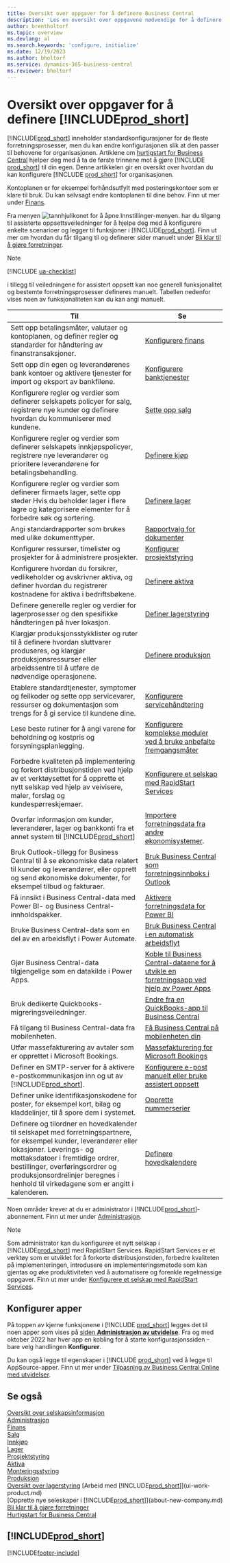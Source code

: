 ```yaml
---
title: Oversikt over oppgaver for å definere Business Central
description: 'Les en oversikt over oppgavene nødvendige for å definere, initialisere og konfigurere Business Central etter behov.'
author: brentholtorf
ms.topic: overview
ms.devlang: al
ms.search.keywords: 'configure, initialize'
ms.date: 12/19/2023
ms.author: bholtorf
ms.service: dynamics-365-business-central
ms.reviewer: bholtorf
---
```

# <a name="overview-of-tasks-to-set-up-"></a>Oversikt over oppgaver for å definere [!INCLUDE[prod_short](includes/prod_short.md)]

[!INCLUDE[prod_short](includes/prod_short.md)] inneholder standardkonfigurasjoner for de fleste forretningsprosesser, men du kan endre konfigurasjonen slik at den passer til behovene for organisasjonen. Artiklene om [hurtigstart for Business Central](quick-start-business-central.md) hjelper deg med å ta de første trinnene mot å gjøre [!INCLUDE [prod_short](includes/prod_short.md)] til din egen. Denne artikkelen gir en oversikt over hvordan du kan konfigurere [!INCLUDE [prod_short](includes/prod_short.md)] for organisasjonen.

Kontoplanen er for eksempel forhåndsutfylt med posteringskontoer som er klare til bruk. Du kan selvsagt endre kontoplanen til dine behov. Finn ut mer under [Finans](finance.md).

Fra menyen ![tannhjulikonet for å åpne Innstillinger-menyen.](media/ui-experience/settings_icon_small.png) har du tilgang til assisterte oppsettsveiledninger for å hjelpe deg med å konfigurere enkelte scenarioer og legger til funksjoner i [!INCLUDE[prod_short](includes/prod_short.md)]. Finn ut mer om hvordan du får tilgang til og definerer sider manuelt under [Bli klar til å gjøre forretninger](ui-get-ready-business.md).

> [!NOTE]
> [!INCLUDE [ua-checklist](includes/ua-checklist.md)]

i tillegg til veiledningene for assistert oppsett kan noe generell funksjonalitet og bestemte forretningsprosesser defineres manuelt. Tabellen nedenfor vises noen av funksjonaliteten kan du kan angi manuelt.

| Til | Se |
| --- | --- |
| Sett opp betalingsmåter, valutaer og kontoplanen, og definer regler og standarder for håndtering av finanstransaksjoner. |[Konfigurere finans](finance-setup-finance.md) |
| Sett opp din egen og leverandørenes bank kontoer og aktivere tjenester for import og eksport av bankfilene. |[Konfigurere banktjenester](bank-setup-banking.md) |
| Konfigurere regler og verdier som definerer selskapets policyer for salg, registrere nye kunder og definere hvordan du kommuniserer med kundene. |[Sette opp salg](sales-setup-sales.md) |
| Konfigurere regler og verdier som definerer selskapets innkjøpspolicyer, registrere nye leverandører og prioritere leverandørene for betalingsbehandling. |[Definere kjøp](purchasing-setup-purchasing.md) |
| Konfigurere regler og verdier som definerer firmaets lager, sette opp steder Hvis du beholder lager i flere lagre og kategorisere elementer for å forbedre søk og sortering. |[Definere lager](inventory-setup-inventory.md) |
|Angi standardrapporter som brukes med ulike dokumenttyper.|[Rapportvalg for dokumenter](across-report-selections.md)|
| Konfigurer ressurser, timelister og prosjekter for å administrere prosjekter. |[Konfigurer prosjektstyring](projects-setup-projects.md) |
| Konfigurere hvordan du forsikrer, vedlikeholder og avskrivner aktiva, og definer hvordan du registrerer kostnadene for aktiva i bedriftsbøkene. |[Definere aktiva](fa-setup.md) |
|Definere generelle regler og verdier for lagerprosesser og den spesifikke håndteringen på hver lokasjon.|[Definer lagerstyring](warehouse-setup-warehouse.md)|
|Klargjør produksjonsstykklister og ruter til å definere hvordan sluttvarer produseres, og klargjør produksjonsressurser eller arbeidssentre til å utføre de nødvendige operasjonene.|[Definere produksjon](production-configure-production-processes.md)|
|Etablere standardtjenester, symptomer og feilkoder og sette opp servicevarer, ressurser og dokumentasjon som trengs for å gi service til kundene dine.|[Konfigurere servicehåndtering](service-setup-service.md)|
|Lese beste rutiner for å angi varene for beholdning og kostpris og forsyningsplanlegging.|[Konfigurere komplekse moduler ved å bruke anbefalte fremgangsmåter](set-up-complex-application-areas-using-best-practices.md)|
|Forbedre kvaliteten på implementering og forkort distribusjonstiden ved hjelp av et verktøysettet for å opprette et nytt selskap ved hjelp av veivisere, maler, forslag og kundespørreskjemaer.|[Konfigurere et selskap med RapidStart Services](admin-set-up-a-company-with-rapidstart.md)|
|Overfør informasjon om kunder, leverandører, lager og bankkonti fra et annet system til [!INCLUDE[prod_short](includes/prod_short.md)]|[Importere forretningsdata fra andre økonomisystemer](across-import-data-configuration-packages.md).|
|Bruk Outlook-tillegg for Business Central til å se økonomiske data relatert til kunder og leverandører, eller opprett og send økonomiske dokumenter, for eksempel tilbud og fakturaer.|[Bruk Business Central som forretningsinnboks i Outlook](admin-outlook.md)|
|Få innsikt i Business Central-data med Power BI- og Business Central-innholdspakker.|[Aktivere forretningsdata for Power BI](admin-powerbi.md)|
|Bruke Business Central-data som en del av en arbeidsflyt i Power Automate.|[Bruk Business Central i en automatisk arbeidsflyt](across-how-use-financials-data-source-flow.md)|
|Gjør Business Central-data tilgjengelige som en datakilde i Power Apps.|[Koble til Business Central-dataene for å utvikle en forretningsapp ved hjelp av Power Apps](across-how-use-financials-data-source-powerapps.md)|
|Bruk dedikerte Quickbooks-migreringsveiledninger.|[Endre fra en QuickBooks-app til Business Central](across-quickbooks-to-business-edition.md)|
|Få tilgang til Business Central-data fra mobilenheten.|[Få Business Central på mobilenheten din](install-mobile-app.md)|
|Utfør massefakturering av avtaler som er opprettet i Microsoft Bookings.|[Massefakturering for Microsoft Bookings](finance-bookings.md)|
|Definer en SMTP-server for å aktivere e-postkommunikasjon inn og ut av [!INCLUDE[prod_short](includes/prod_short.md)].| [Konfigurere e-post manuelt eller bruke assistert oppsett](admin-how-setup-email.md)|
| Definer unike identifikasjonskodene for poster, for eksempel kort, bilag og kladdelinjer, til å spore dem i systemet. |[Opprette nummerserier](ui-create-number-series.md) |
|Definere og tilordner en hovedkalender til selskapet med forretningspartnere, for eksempel kunder, leverandører eller lokasjoner. Leverings- og mottaksdatoer i fremtidige ordrer, bestillinger, overføringsordrer og produksjonsordrelinjer beregnes i henhold til virkedagene som er angitt i kalenderen.|[Definere hovedkalendere](across-how-to-assign-base-calendars.md)|

Noen områder krever at du er administrator i [!INCLUDE[prod_short](includes/prod_short.md)]-abonnement. Finn ut mer under [Administrasjon](admin-setup-and-administration.md).  

> [!NOTE]
> Som administrator kan du konfigurere et nytt selskap i [!INCLUDE[prod_short](includes/prod_short.md)] med RapidStart Services. RapidStart Services er et verktøy som er utviklet for å forkorte distribusjonstiden, forbedre kvaliteten på implementeringen, introdusere en implementeringsmetode som kan gjentas og øke produktiviteten ved å automatisere og forenkle regelmessige oppgaver. Finn ut mer under [Konfigurere et selskap med RapidStart Services](admin-set-up-a-company-with-rapidstart.md).

## <a name="set-up-apps"></a>Konfigurer apper

På toppen av kjerne funksjonene i [!INCLUDE [prod_short](includes/prod_short.md)] legges det til noen apper som vises på [siden **Administrasjon av utvidelse**](https://businesscentral.dynamics.com/?page=2500). Fra og med oktober 2022 har hver app en kobling for å starte konfigurasjonssiden – bare velg handlingen **Konfigurer**.  

Du kan også legge til egenskaper i [!INCLUDE [prod_short](includes/prod_short.md)] ved å legge til AppSource-apper. Finn ut mer under [Tilpasning av Business Central Online med utvidelser](ui-extensions.md).  

## <a name="see-also"></a>Se også

[Oversikt over selskapsinformasjon](admin-company-information.md)  
[Administrasjon](admin-setup-and-administration.md)  
[Finans](finance.md)  
[Salg](sales-manage-sales.md)  
[Innkjøp](purchasing-manage-purchasing.md)  
[Lager](inventory-manage-inventory.md)  
[Prosjektstyring](projects-manage-projects.md)  
[Aktiva](fa-manage.md)  
[Monteringsstyring](assembly-assemble-items.md)  
[Produksjon](production-manage-manufacturing.md)  
[Oversikt over lagerstyring](design-details-warehouse-management.md)
[Arbeid med [!INCLUDE[prod_short](includes/prod_short.md)]](ui-work-product.md)  
[Opprette nye seleskaper i [!INCLUDE[prod_short](includes/prod_short.md)]](about-new-company.md)  
[Bli klar til å gjøre forretninger](ui-get-ready-business.md)  
[Hurtigstart for Business Central](quick-start-business-central.md)  

## [!INCLUDE[prod_short](includes/free_trial_md.md)]  

[!INCLUDE[footer-include](includes/footer-banner.md)]
